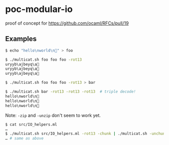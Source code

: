 # poc-modular-io

proof of concept for https://github.com/ocaml/RFCs/pull/19

## Examples

```sh
$ echo "hello\nworld\n🤗" > foo

$ ./multicat.sh foo foo foo -rot13
uryyb\ajbeyq\a🤗
uryyb\ajbeyq\a🤗
uryyb\ajbeyq\a🤗

$ ./multicat.sh foo foo foo -rot13 > bar

$ ./multicat.sh bar -rot13 -rot13 -rot13  # triple decode!
hello\nworld\n🤗
hello\nworld\n🤗
hello\nworld\n🤗
```

Note: `-zip` and `-unzip` don't seem to work yet.

```sh
$ cat src/IO_helpers.ml
…
$ ./multicat.sh src/IO_helpers.ml -rot13 -chunk | ./multicat.sh -unchunk | ./multicat.sh -rot13
… # same as above

```

